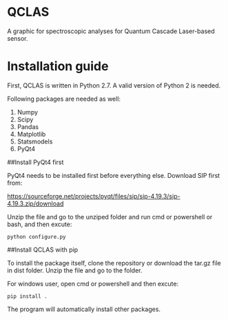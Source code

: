 # QCLAS
A graphic for spectroscopic analyses for Quantum Cascade Laser-based sensor.

# Installation guide

First, QCLAS is written in Python 2.7. A valid version of Python 2 is needed.

Following packages are needed as well:

1. Numpy
2. Scipy
3. Pandas
4. Matplotlib
5. Statsmodels
6. PyQt4

##Install PyQt4 first

PyQt4 needs to be installed first before everything else. Download SIP first from:

https://sourceforge.net/projects/pyqt/files/sip/sip-4.19.3/sip-4.19.3.zip/download

Unzip the file and go to the unziped folder and run cmd or powershell or bash, and then excute:

    python configure.py

##Install QCLAS with pip

To install the package itself, clone the repository or download the tar.gz file in dist folder. Unzip the file and go to the folder.

For windows user, open cmd or powershell and then excute:

    pip install .

The program will automatically install other packages.